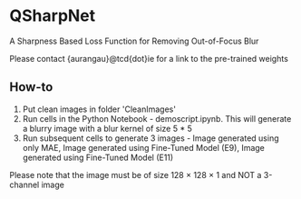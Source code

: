 # QSharpNet
A Sharpness Based Loss Function for Removing Out-of-Focus Blur

Please contact {aurangau}@tcd{dot}ie for a link to the pre-trained weights

## How-to
1. Put clean images in folder 'CleanImages'
2. Run cells in the Python Notebook - demoscript.ipynb. This will generate a blurry image with a blur kernel of size 5 * 5
3. Run subsequent cells to generate 3 images - Image generated using only MAE, Image generated using Fine-Tuned Model (E9), Image generated using Fine-Tuned Model (E11)

Please note that the image must be of size 128 $\times$ 128 $\times$ 1 and NOT a 3-channel image
